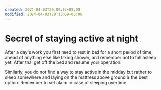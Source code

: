 ```yaml
---
created: 2024-04-03T20:09:02+08:00
modified: 2024-04-03T20:13:09+08:00
---
```


# Secret of staying active at night

After a day's work you first need to rest in bed for a short period of time, ahead of anything else like taking shower, and remember not to fall asleep yet. After that get off the bed and resume your operation.

Similarly, you do not find a way to stay active in the midday but rather to sleep somewhere and laying on the mattress above ground is the best option. Remember to set alarm in case of sleeping overtime.
